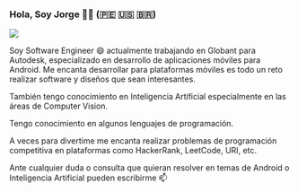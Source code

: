 ### Hola, Soy Jorge 👨‍💻  (🇵🇪   🇺🇸  🇧🇷)

<img src="https://user-images.githubusercontent.com/7152507/88428177-f61d9880-cdb9-11ea-9f32-e2f6e0280304.png"/>

Soy Software Engineer 😄 actualmente trabajando en Globant para Autodesk, especializado en desarrollo de aplicaciones móviles para Android. Me encanta desarrollar para plataformas móviles 
es todo un reto realizar software y diseños que sean interesantes. 

También tengo conocimiento en Inteligencia Artificial especialmente en las áreas de Computer Vision. 

Tengo conocimiento en algunos lenguajes de programación. 

A veces para divertime me encanta realizar problemas 
de programación competitiva en plataformas como HackerRank, LeetCode, URI, etc.

Ante cualquier duda o consulta que quieran resolver en temas de Android o Inteligencia Artificial pueden escribirme 📫


<!--
**jjrodcast/jjrodcast** is a ✨ _special_ ✨ repository because its `README.md` (this file) appears on your GitHub profile.

Here are some ideas to get you started:

- 🔭 I’m currently working on ...
- 🌱 I’m currently learning ...
- 👯 I’m looking to collaborate on ...
- 🤔 I’m looking for help with ...
- 💬 Ask me about ...
- 📫 How to reach me: ...
- 😄 Pronouns: ...
- ⚡ Fun fact: ...
-->
